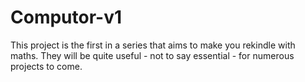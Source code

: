 # Computor-v1
This project is the first in a series that aims to make you rekindle with maths. They will be quite useful - not to say essential - for numerous projects to come.
